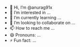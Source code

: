 - 👋 Hi, I’m @anurag91x
- 👀 I’m interested in ...
- 🌱 I’m currently learning ...
- 💞️ I’m looking to collaborate on ...
- 📫 How to reach me ...
- 😄 Pronouns: ...
- ⚡ Fun fact: ...

<!---
anurag91x/anurag91x is a ✨ special ✨ repository because its `README.md` (this file) appears on your GitHub profile.
You can click the Preview link to take a look at your changes.
--->
